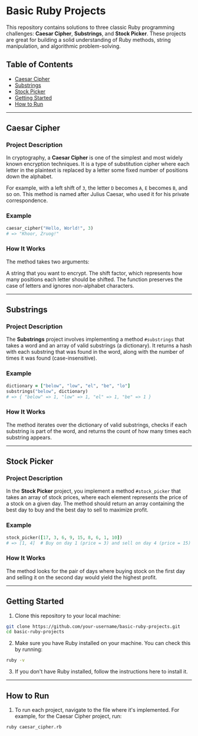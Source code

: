 # Basic Ruby Projects

This repository contains solutions to three classic Ruby programming challenges: **Caesar Cipher**, **Substrings**, and **Stock Picker**. These projects are great for building a solid understanding of Ruby methods, string manipulation, and algorithmic problem-solving.

## Table of Contents

- [Caesar Cipher](#caesar-cipher)
- [Substrings](#substrings)
- [Stock Picker](#stock-picker)
- [Getting Started](#getting-started)
- [How to Run](#how-to-run)

---

## Caesar Cipher

### Project Description

In cryptography, a **Caesar Cipher** is one of the simplest and most widely known encryption techniques. It is a type of substitution cipher where each letter in the plaintext is replaced by a letter some fixed number of positions down the alphabet.

For example, with a left shift of `3`, the letter `D` becomes `A`, `E` becomes `B`, and so on. This method is named after Julius Caesar, who used it for his private correspondence.

### Example

```ruby
caesar_cipher("Hello, World!", 3) 
# => "Khoor, Zruog!"
```

### How It Works
The method takes two arguments:

A string that you want to encrypt.
The shift factor, which represents how many positions each letter should be shifted.
The function preserves the case of letters and ignores non-alphabet characters.

---

## Substrings

### Project Description
The **Substrings** project involves implementing a method `#substrings` that takes a word and an array of valid substrings (a dictionary). It returns a hash with each substring that was found in the word, along with the number of times it was found (case-insensitive).

### Example

```ruby
dictionary = ["below", "low", "el", "be", "lo"]
substrings("below", dictionary)
# => { "below" => 1, "low" => 1, "el" => 1, "be" => 1 }
```
### How It Works
The method iterates over the dictionary of valid substrings, checks if each substring is part of the word, and returns the count of how many times each substring appears.

---

## Stock Picker

### Project Description
In the **Stock Picker** project, you implement a method `#stock_picker` that takes an array of stock prices, where each element represents the price of a stock on a given day. The method should return an array containing the best day to buy and the best day to sell to maximize profit.

### Example

```ruby
stock_picker([17, 3, 6, 9, 15, 8, 6, 1, 10])
# => [1, 4]  # Buy on day 1 (price = 3) and sell on day 4 (price = 15)
```

### How It Works
The method looks for the pair of days where buying stock on the first day and selling it on the second day would yield the highest profit.

---

## Getting Started
1. Clone this repository to your local machine:
```bash
git clone https://github.com/your-username/basic-ruby-projects.git
cd basic-ruby-projects
```

2. Make sure you have Ruby installed on your machine. You can check this by running:
```bash
ruby -v
```
3. If you don't have Ruby installed, follow the instructions here to install it.

---

## How to Run
1. To run each project, navigate to the file where it's implemented. For example, for the Caesar Cipher project, run:
```bash
ruby caesar_cipher.rb
```
